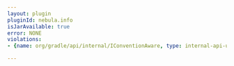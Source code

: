 ```yaml
---
layout: plugin
pluginId: nebula.info
isJarAvailable: true
error: NONE
violations:
- {name: org/gradle/api/internal/IConventionAware, type: internal-api-usage}

---
```


